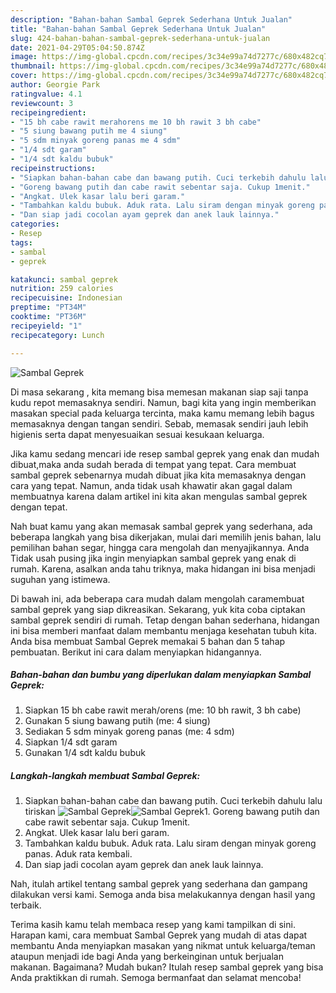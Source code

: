 ```yaml
---
description: "Bahan-bahan Sambal Geprek Sederhana Untuk Jualan"
title: "Bahan-bahan Sambal Geprek Sederhana Untuk Jualan"
slug: 424-bahan-bahan-sambal-geprek-sederhana-untuk-jualan
date: 2021-04-29T05:04:50.874Z
image: https://img-global.cpcdn.com/recipes/3c34e99a74d7277c/680x482cq70/sambal-geprek-foto-resep-utama.jpg
thumbnail: https://img-global.cpcdn.com/recipes/3c34e99a74d7277c/680x482cq70/sambal-geprek-foto-resep-utama.jpg
cover: https://img-global.cpcdn.com/recipes/3c34e99a74d7277c/680x482cq70/sambal-geprek-foto-resep-utama.jpg
author: Georgie Park
ratingvalue: 4.1
reviewcount: 3
recipeingredient:
- "15 bh cabe rawit merahorens me 10 bh rawit 3 bh cabe"
- "5 siung bawang putih me 4 siung"
- "5 sdm minyak goreng panas me 4 sdm"
- "1/4 sdt garam"
- "1/4 sdt kaldu bubuk"
recipeinstructions:
- "Siapkan bahan-bahan cabe dan bawang putih. Cuci terkebih dahulu lalu tiriskan"
- "Goreng bawang putih dan cabe rawit sebentar saja. Cukup 1menit."
- "Angkat. Ulek kasar lalu beri garam."
- "Tambahkan kaldu bubuk. Aduk rata. Lalu siram dengan minyak goreng panas. Aduk rata kembali."
- "Dan siap jadi cocolan ayam geprek dan anek lauk lainnya."
categories:
- Resep
tags:
- sambal
- geprek

katakunci: sambal geprek 
nutrition: 259 calories
recipecuisine: Indonesian
preptime: "PT34M"
cooktime: "PT36M"
recipeyield: "1"
recipecategory: Lunch

---
```



![Sambal Geprek](https://img-global.cpcdn.com/recipes/3c34e99a74d7277c/680x482cq70/sambal-geprek-foto-resep-utama.jpg)

Di masa  sekarang , kita memang bisa memesan makanan siap saji tanpa kudu repot memasaknya sendiri. Namun, bagi kita yang ingin memberikan masakan special pada keluarga tercinta, maka kamu memang lebih bagus memasaknya dengan tangan sendiri. Sebab, memasak sendiri jauh lebih higienis serta dapat menyesuaikan sesuai kesukaan keluarga.

Jika kamu sedang mencari ide resep sambal geprek yang enak dan mudah dibuat,maka anda sudah berada di tempat yang tepat. Cara membuat sambal geprek  sebenarnya mudah dibuat jika kita memasaknya dengan cara yang tepat. Namun, anda tidak usah khawatir akan gagal dalam membuatnya 
karena dalam artikel ini kita akan mengulas sambal geprek dengan tepat.  



Nah buat kamu yang akan memasak sambal geprek yang sederhana, ada beberapa langkah yang bisa dikerjakan, mulai dari memilih jenis bahan, lalu pemilihan bahan segar, hingga cara mengolah dan menyajikannya. Anda Tidak usah pusing jika ingin menyiapkan sambal geprek yang enak di rumah. Karena, asalkan anda  tahu triknya, maka hidangan ini bisa menjadi suguhan yang istimewa.

Di bawah ini, ada beberapa cara mudah dalam mengolah caramembuat sambal geprek yang siap dikreasikan. Sekarang, yuk kita coba ciptakan sambal geprek sendiri di rumah. Tetap dengan bahan sederhana, hidangan ini bisa memberi manfaat dalam membantu menjaga kesehatan tubuh kita. Anda bisa membuat Sambal Geprek memakai 5 bahan dan 5 tahap pembuatan. Berikut ini cara dalam menyiapkan hidangannya.

<!--inarticleads1-->

##### Bahan-bahan dan bumbu yang diperlukan dalam menyiapkan Sambal Geprek:

1. Siapkan 15 bh cabe rawit merah/orens (me: 10 bh rawit, 3 bh cabe)
1. Gunakan 5 siung bawang putih (me: 4 siung)
1. Sediakan 5 sdm minyak goreng panas (me: 4 sdm)
1. Siapkan 1/4 sdt garam
1. Gunakan 1/4 sdt kaldu bubuk




<!--inarticleads2-->

##### Langkah-langkah membuat Sambal Geprek:

1. Siapkan bahan-bahan cabe dan bawang putih. Cuci terkebih dahulu lalu tiriskan
<img src="https://img-global.cpcdn.com/steps/318ae496a2d614a9/160x128cq70/sambal-geprek-langkah-memasak-1-foto.jpg" alt="Sambal Geprek"><img src="https://img-global.cpcdn.com/steps/2fda3ec499a3a2c7/160x128cq70/sambal-geprek-langkah-memasak-1-foto.jpg" alt="Sambal Geprek">1. Goreng bawang putih dan cabe rawit sebentar saja. Cukup 1menit.
1. Angkat. Ulek kasar lalu beri garam.
1. Tambahkan kaldu bubuk. Aduk rata. Lalu siram dengan minyak goreng panas. Aduk rata kembali.
1. Dan siap jadi cocolan ayam geprek dan anek lauk lainnya.




Nah, itulah artikel tentang  sambal geprek  yang sederhana dan gampang dilakukan versi kami. Semoga anda bisa melakukannya dengan hasil yang terbaik. 

Terima kasih kamu telah membaca resep yang kami tampilkan di sini. Harapan kami, cara membuat  Sambal Geprek yang mudah di atas dapat membantu Anda menyiapkan masakan yang nikmat untuk keluarga/teman ataupun menjadi ide bagi Anda yang berkeinginan untuk berjualan makanan. Bagaimana? Mudah bukan? Itulah resep sambal geprek yang bisa Anda praktikkan di rumah. Semoga bermanfaat dan selamat mencoba!

